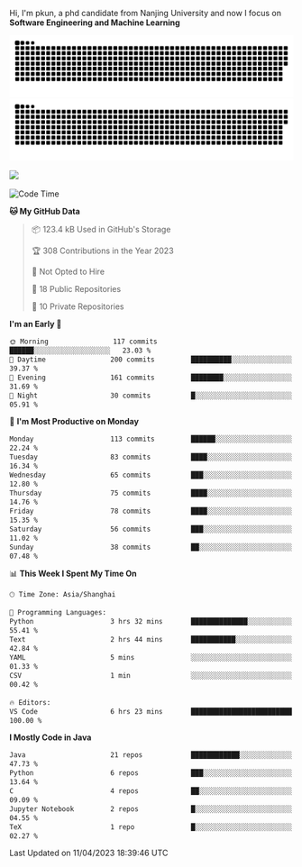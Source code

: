 Hi, I'm pkun, a phd candidate from Nanjing University and now I focus on **Software Engineering and Machine Learning**

![GitHub Snake Light](https://github.com/pppppkun/pppppkun/blob/output/github-snake.svg#gh-light-mode-only)
![GitHub Snake dark](https://github.com/pppppkun/pppppkun/blob/output/github-snake-dark.svg#gh-dark-mode-only)

![](https://komarev.com/ghpvc/?username=pppppkun)
<!--START_SECTION:waka-->
![Code Time](http://img.shields.io/badge/Code%20Time-1%2C721%20hrs%2050%20mins-blue)

**🐱 My GitHub Data** 

> 📦 123.4 kB Used in GitHub's Storage 
 > 
> 🏆 308 Contributions in the Year 2023
 > 
> 🚫 Not Opted to Hire
 > 
> 📜 18 Public Repositories 
 > 
> 🔑 10 Private Repositories 
 > 
**I'm an Early 🐤** 

```text
🌞 Morning                117 commits         ██████░░░░░░░░░░░░░░░░░░░   23.03 % 
🌆 Daytime                200 commits         ██████████░░░░░░░░░░░░░░░   39.37 % 
🌃 Evening                161 commits         ████████░░░░░░░░░░░░░░░░░   31.69 % 
🌙 Night                  30 commits          █░░░░░░░░░░░░░░░░░░░░░░░░   05.91 % 
```
📅 **I'm Most Productive on Monday** 

```text
Monday                   113 commits         ██████░░░░░░░░░░░░░░░░░░░   22.24 % 
Tuesday                  83 commits          ████░░░░░░░░░░░░░░░░░░░░░   16.34 % 
Wednesday                65 commits          ███░░░░░░░░░░░░░░░░░░░░░░   12.80 % 
Thursday                 75 commits          ████░░░░░░░░░░░░░░░░░░░░░   14.76 % 
Friday                   78 commits          ████░░░░░░░░░░░░░░░░░░░░░   15.35 % 
Saturday                 56 commits          ███░░░░░░░░░░░░░░░░░░░░░░   11.02 % 
Sunday                   38 commits          ██░░░░░░░░░░░░░░░░░░░░░░░   07.48 % 
```


📊 **This Week I Spent My Time On** 

```text
🕑︎ Time Zone: Asia/Shanghai

💬 Programming Languages: 
Python                   3 hrs 32 mins       ██████████████░░░░░░░░░░░   55.41 % 
Text                     2 hrs 44 mins       ███████████░░░░░░░░░░░░░░   42.84 % 
YAML                     5 mins              ░░░░░░░░░░░░░░░░░░░░░░░░░   01.33 % 
CSV                      1 min               ░░░░░░░░░░░░░░░░░░░░░░░░░   00.42 % 

🔥 Editors: 
VS Code                  6 hrs 23 mins       █████████████████████████   100.00 % 
```

**I Mostly Code in Java** 

```text
Java                     21 repos            ████████████░░░░░░░░░░░░░   47.73 % 
Python                   6 repos             ███░░░░░░░░░░░░░░░░░░░░░░   13.64 % 
C                        4 repos             ██░░░░░░░░░░░░░░░░░░░░░░░   09.09 % 
Jupyter Notebook         2 repos             █░░░░░░░░░░░░░░░░░░░░░░░░   04.55 % 
TeX                      1 repo              █░░░░░░░░░░░░░░░░░░░░░░░░   02.27 % 
```




 Last Updated on 11/04/2023 18:39:46 UTC
<!--END_SECTION:waka-->
